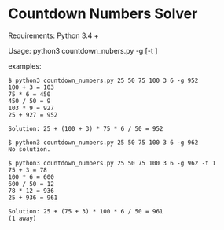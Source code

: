 # Countdown Numbers Solver

Requirements: Python 3.4 + 

Usage: python3 countdown_nubers.py <numbers> -g <goal> [-t <tolerance>]

examples:

	$ python3 countdown_numbers.py 25 50 75 100 3 6 -g 952
	100 + 3 = 103
	75 * 6 = 450
	450 / 50 = 9
	103 * 9 = 927
	25 + 927 = 952

	Solution: 25 + (100 + 3) * 75 * 6 / 50 = 952

	$ python3 countdown_numbers.py 25 50 75 100 3 6 -g 962
	No solution.

	$ python3 countdown_numbers.py 25 50 75 100 3 6 -g 962 -t 1
	75 + 3 = 78
	100 * 6 = 600
	600 / 50 = 12
	78 * 12 = 936
	25 + 936 = 961

	Solution: 25 + (75 + 3) * 100 * 6 / 50 = 961
	(1 away)
